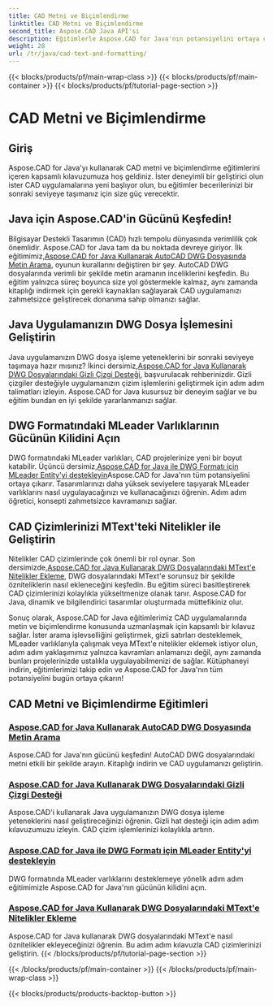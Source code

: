 ```yaml
---
title: CAD Metni ve Biçimlendirme
linktitle: CAD Metni ve Biçimlendirme
second_title: Aspose.CAD Java API'si
description: Eğitimlerle Aspose.CAD for Java'nın potansiyelini ortaya çıkarın. CAD uygulamanızı geliştirmek için metin aramayı, gizli çizgileri, MLeader varlıklarını ve MTEXt niteliklerini öğrenin.
weight: 28
url: /tr/java/cad-text-and-formatting/
---
```


{{< blocks/products/pf/main-wrap-class >}}
{{< blocks/products/pf/main-container >}}
{{< blocks/products/pf/tutorial-page-section >}}

# CAD Metni ve Biçimlendirme

## Giriş
Aspose.CAD for Java'yı kullanarak CAD metni ve biçimlendirme eğitimlerini içeren kapsamlı kılavuzumuza hoş geldiniz. İster deneyimli bir geliştirici olun ister CAD uygulamalarına yeni başlıyor olun, bu eğitimler becerilerinizi bir sonraki seviyeye taşımanız için size güç verecektir.

## Java için Aspose.CAD'in Gücünü Keşfedin!

 Bilgisayar Destekli Tasarımın (CAD) hızlı tempolu dünyasında verimlilik çok önemlidir. Aspose.CAD for Java tam da bu noktada devreye giriyor. İlk eğitimimiz,[Aspose.CAD for Java Kullanarak AutoCAD DWG Dosyasında Metin Arama](./search-text-in-dwg/), oyunun kurallarını değiştiren bir şey. AutoCAD DWG dosyalarında verimli bir şekilde metin aramanın inceliklerini keşfedin. Bu eğitim yalnızca süreç boyunca size yol göstermekle kalmaz, aynı zamanda kitaplığı indirmek için gerekli kaynakları sağlayarak CAD uygulamanızı zahmetsizce geliştirecek donanıma sahip olmanızı sağlar.

## Java Uygulamanızın DWG Dosya İşlemesini Geliştirin

 Java uygulamanızın DWG dosya işleme yeteneklerini bir sonraki seviyeye taşımaya hazır mısınız? İkinci dersimiz,[Aspose.CAD for Java Kullanarak DWG Dosyalarındaki Gizli Çizgi Desteği](./support-hidden-lines-in-dwg/), başvurulacak rehberinizdir. Gizli çizgiler desteğiyle uygulamanızın çizim işlemlerini geliştirmek için adım adım talimatları izleyin. Aspose.CAD for Java kusursuz bir deneyim sağlar ve bu eğitim bundan en iyi şekilde yararlanmanızı sağlar.

## DWG Formatındaki MLeader Varlıklarının Gücünün Kilidini Açın

 DWG formatındaki MLeader varlıkları, CAD projelerinize yeni bir boyut katabilir. Üçüncü dersimiz,[Aspose.CAD for Java ile DWG Formatı için MLeader Entity'yi destekleyin](./support-mleader-entity/)Aspose.CAD for Java'nın tüm potansiyelini ortaya çıkarır. Tasarımlarınızı daha yüksek seviyelere taşıyarak MLeader varlıklarını nasıl uygulayacağınızı ve kullanacağınızı öğrenin. Adım adım öğretici, konsepti zahmetsizce kavramanızı sağlar.

## CAD Çizimlerinizi MText'teki Nitelikler ile Geliştirin

Nitelikler CAD çizimlerinde çok önemli bir rol oynar. Son dersimizde,[Aspose.CAD for Java Kullanarak DWG Dosyalarındaki MText'e Nitelikler Ekleme](./add-attributes-to-mtext/), DWG dosyalarındaki MText'e sorunsuz bir şekilde özniteliklerin nasıl ekleneceğini keşfedin. Bu eğitim süreci basitleştirerek CAD çizimlerinizi kolaylıkla yükseltmenize olanak tanır. Aspose.CAD for Java, dinamik ve bilgilendirici tasarımlar oluşturmada müttefikiniz olur.

Sonuç olarak, Aspose.CAD for Java eğitimlerimiz CAD uygulamalarında metin ve biçimlendirme konusunda uzmanlaşmak için kapsamlı bir kılavuz sağlar. İster arama işlevselliğini geliştirmek, gizli satırları desteklemek, MLeader varlıklarıyla çalışmak veya MText'e nitelikler eklemek istiyor olun, adım adım yaklaşımımız yalnızca kavramları anlamanızı değil, aynı zamanda bunları projelerinizde ustalıkla uygulayabilmenizi de sağlar. Kütüphaneyi indirin, eğitimlerimizi takip edin ve Aspose.CAD for Java'nın tüm potansiyelini bugün ortaya çıkarın!

## CAD Metni ve Biçimlendirme Eğitimleri
### [Aspose.CAD for Java Kullanarak AutoCAD DWG Dosyasında Metin Arama](./search-text-in-dwg/)
Aspose.CAD for Java'nın gücünü keşfedin! AutoCAD DWG dosyalarındaki metni etkili bir şekilde arayın. Kitaplığı indirin ve CAD uygulamanızı geliştirin.
### [Aspose.CAD for Java Kullanarak DWG Dosyalarındaki Gizli Çizgi Desteği](./support-hidden-lines-in-dwg/)
Aspose.CAD'i kullanarak Java uygulamanızın DWG dosya işleme yeteneklerini nasıl geliştireceğinizi öğrenin. Gizli hat desteği için adım adım kılavuzumuzu izleyin. CAD çizim işlemlerinizi kolaylıkla artırın.
### [Aspose.CAD for Java ile DWG Formatı için MLeader Entity'yi destekleyin](./support-mleader-entity/)
DWG formatında MLeader varlıklarını desteklemeye yönelik adım adım eğitimimizle Aspose.CAD for Java'nın gücünün kilidini açın.
### [Aspose.CAD for Java Kullanarak DWG Dosyalarındaki MText'e Nitelikler Ekleme](./add-attributes-to-mtext/)
Aspose.CAD for Java kullanarak DWG dosyalarındaki MText'e nasıl öznitelikler ekleyeceğinizi öğrenin. Bu adım adım kılavuzla CAD çizimlerinizi geliştirin.
{{< /blocks/products/pf/tutorial-page-section >}}

{{< /blocks/products/pf/main-container >}}
{{< /blocks/products/pf/main-wrap-class >}}

{{< blocks/products/products-backtop-button >}}
